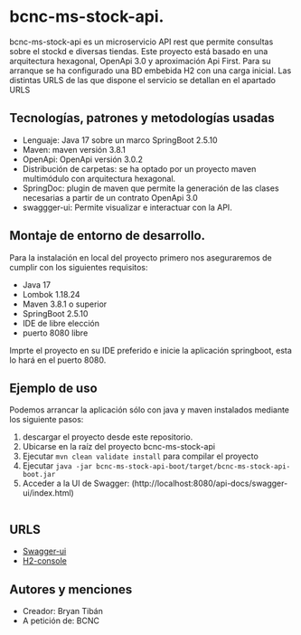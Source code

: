 # bcnc-ms-stock-api.

bcnc-ms-stock-api es un microservicio API rest que permite consultas sobre el stockd e diversas tiendas.
Este proyecto está basado en una arquitectura hexagonal, OpenApi 3.0 y aproximación Api First.
Para su arranque se ha configurado una BD embebida H2 con una carga inicial. Las distintas URLS de las que dispone el servicio se detallan en el apartado URLS

## Tecnologías, patrones y metodologías usadas

- Lenguaje: Java 17 sobre un marco SpringBoot 2.5.10
- Maven: maven versión 3.8.1
- OpenApi: OpenApi versión 3.0.2
- Distribución de carpetas: se ha optado por un proyecto maven multimódulo con arquitectura hexagonal.
- SpringDoc: plugin de maven que permite la generación de las clases necesarias a partir de un contrato OpenApi 3.0
- swaggger-ui: Permite visualizar e interactuar con la API.

## Montaje de entorno de desarrollo.

Para la instalación en local del proyecto primero nos aseguraremos de cumplir con los siguientes requisitos:

- Java 17
- Lombok 1.18.24
- Maven 3.8.1 o superior
- SpringBoot 2.5.10
- IDE de libre elección
- puerto 8080 libre

Imprte el proyecto en su IDE preferido e inicie la aplicación springboot, esta lo hará en el puerto 8080.

## Ejemplo de uso

Podemos arrancar la aplicación sólo con java y maven instalados mediante los siguiente pasos:

1. descargar el proyecto desde este repositorio.
2. Ubicarse en la raíz del proyecto bcnc-ms-stock-api
2. Ejecutar `mvn clean validate install` para compilar el proyecto
3. Ejecutar `java -jar bcnc-ms-stock-api-boot/target/bcnc-ms-stock-api-boot.jar`
5. Acceder a la UI de Swagger: (http://localhost:8080/api-docs/swagger-ui/index.html)

```

```

## URLS

- [Swagger-ui](http://localhost:8080/api-docs/swagger-ui/index.html)
- [H2-console](http://localhost:8080/h2-console)

## Autores y menciones
- Creador: Bryan Tibán
- A petición de: BCNC



